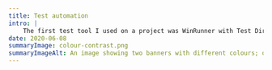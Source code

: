 ```yaml
---
title: Test automation
intro: |
    The first test tool I used on a project was WinRunner with Test Director as the test management tool. For a couple of years AstraTest (website test tool) became my default.
date: 2020-06-08
summaryImage: colour-contrast.png
summaryImageAlt: An image showing two banners with different colours; one that doesn't pass WCAG AA colour contrast and one other that does
---
```

